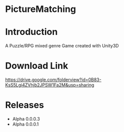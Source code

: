 # PictureMatching

# Introduction

A Puzzle/RPG mixed genre Game created with Unity3D

# Download Link
https://drive.google.com/folderview?id=0B83-KsS5Lgi4ZVhjb2JPSW1Fa2M&usp=sharing

# Releases
- Alpha 0.0.0.3
- Alpha 0.0.0.1
